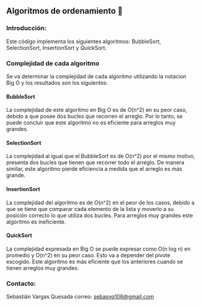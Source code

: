 ## Algoritmos de ordenamiento 👻 

### **Introducción:**

Este código implementa los siguientes algoritmos: BubbleSort, SelectionSort, InsertionSort y QuickSort. 

### **Complejidad de cada algoritmo**
Se va determinar la complejidad de cada algoritmo utilizando la notacion Big O y los resultados son los siguientes:

#### **BubbleSort**
La complejidad de este algoritmo en Big O es de O(n^2) en su peor caso, debido a que posee dos bucles que recorren el arreglo. Por lo tanto, se puede concluir que este algoritmo no es eficiente para arreglos muy grandes.

#### **SelectionSort**
La complejidad al igual que el BubbleSort es de O(n^2) por el mismo motivo, presenta dos bucles que tienen que recorrer todo el arreglo. De manera similar, este algoritmo pierde eficiencia a medida que el arreglo es más grande.

#### **InsertionSort**
La complejidad del algoritmo es de O(n^2) en el peor de los casos, debido a que se tiene que comparar cada elemento de la lista y moverlo a su posición correcto lo que utiliza dos bucles. Para arreglos muy grandes este algoritmo es ineficiente.

#### **QuickSort**
La complejidad expresada en Big O se puede expresar como O(n log n) en promedio y O(n^2) en su peor caso. Esto va a depender del pivote escogido. Este algoritmo es más eficiente que los anteriores cuando se tienen arreglos muy grandes.

### **Contacto:**
Sebastián Vargas Quesada
correo: sebasvq106@gmail.com
